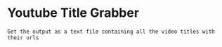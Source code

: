 # Youtube Title Grabber
	Get the output as a text file containing all the video titles with their urls